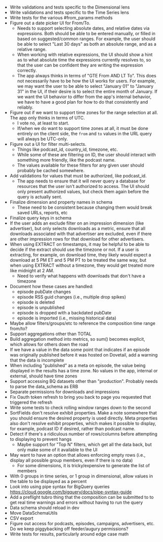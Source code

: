- Write validations and tests specific to the Dimensional lens
- Write validations and tests specific to the Time Series lens
- Write tests for the various #from_params methods
- Figure out a date picker UI for From/To.
  - Needs to support selecting absolute dates, and relative dates via expressions. Both should be able to be entered manually, or filled in based on suggested/common ranges. For example, the user should be able to select "Last 30 days" as both an absolute range, and as a relative range.
  - When working with relative expressions, the UI should show a hint as to what absolute time the expressions currently resolves to, so that the user can be confident they are writing the expression correctly.
  - The app always thinks in terms of "GTE From AND LT To". This does not necessarily have to be how the UI works for users. For example, we may want the user to be able to select "January 01" to "January 31" in the UI, if their desire is to select the entire month of January. If we want the UI behavior to differ from the app's internal behavior, we have to have a good plan for how to do that consistently and reliably.
- Figure out if we want to support time zones for the range selection at all. The app only thinks in terms of UTC.
  - I vote no, at least to start.
  - If/when we do want to support time zones at all, it must be done entirely on the client side, the `from` and `to` values in the URL query will always be UTC-only.
- Figure out a UI for filter multi-selects.
  - Things like podcast_id, country_id, timezone, etc.
  - While some of these are filtering on ID, the user should interact with something more friendly, like the podcast name.
  - The values available for these filters for any given user should probably be cached somewhere.
- Add validations for values that must be authorized, like podcast_id.
  - The app needs to ensure that it will never query a database for resources that the user isn't authorized to access. The UI should only present authorized values, but check them again before the query is actually sent.
- Finalize dimension and property names in schema
  - These need to be consistent because changing them would break saved URLs, reports, etc
- Finalize query keys in schema
- If the user adds an exclude filter on an impression dimension (like advertiser), but only selects downloads as a metric, ensure that all downloads associated with that advertiser are excluded, even if there are other impression rows for that download for other advertisers.
- When using EXTRACT on timestamps, it may be helpful to be able to decide if the extract should use the timezone or not. If a user is extracting, for example, on download time, they likely would expect a download at 5 PM ET and 5 PM PT to be treated the same way, but when using EXTRACT without a timezone, they would get treated more like midnight at 2 AM.
  - Need to verify what happens with downloads that don't have a timezone
- Document how these cases are handled:
  - episode pubDate changes
  - episode RSS guid changes (i.e., multiple drop spikes)
  - episode is deleted
  - episode is unpublished
  - episode is dropped with a backdated pubDate
  - episode is imported (i.e., missing historical data)
- Maybe allow filters/groups/etc to reference the composition time range from/to?
- Support aggregations other than TOTAL
- Build aggregation method into metrics, so sum() becomes explicit, which allows for others down the road
- If we have a value in the data some point that indicates if an episode was originally published before it was hosted on Dovetail, add a warning that the data is incomplete
- When including "published" as a meta on episode, the value being displayed in the results has a time zone. No values in the app, internal or external, should have time zones
- Support accessing BQ datasets other than "production". Probably needs to parse the data_schema as ERB
- Separate permissions for downloads and impressions
- Fix Oauth token refresh to bring you back to page you requested that triggered the refresh
- Write some tests to check rolling window ranges down to the second
- SortFields don't resolve exhibit properties. Make a note somewhere that you should ensure the desired property is used directly. Meta properties also don't resolve exhibit properties, which makes it possible to display, for example, podcast ID if desired, rather than podcast name.
- Detect if there's a ridiculous number of rows/columns before attempting to displaying to prevent hangs
  - Maybe support for "Top N" filters, which get all the data back, but only make some of it available to the UI
- May want to have an option that allows enforcing empty rows (i.e., display all possible group members, even if there is no data)
  - For some dimensions, it is tricky/expensive to generate the list of members
- With 0 groups in time series, or 1 group in dimensional, allow values in the table to be displayed as a percent
- Look into using pipe syntax for BigQuery queries https://cloud.google.com/bigquery/docs/pipe-syntax-guide
- Add a preflight tubro thing that the composition can be submitted to to get real time warnings and errors without having to run the query
- Data schema should reload in dev
- Move DataSchemaUtils
- CSV export
- Figure out access for podcasts, episodes, campaigns, advertisers, etc. Do we keep piggybacking off feeder/augury permissions?
- Write tests for results, particularly around edge case math
